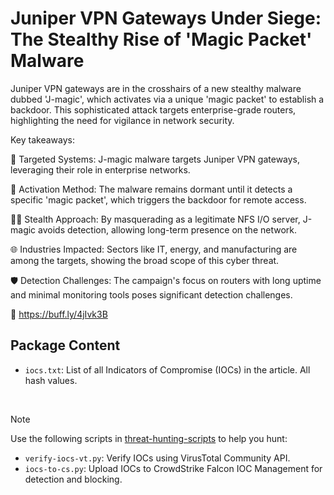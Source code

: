 # Juniper VPN Gateways Under Siege: The Stealthy Rise of 'Magic Packet' Malware

Juniper VPN gateways are in the crosshairs of a new stealthy malware dubbed 'J-magic', which activates via a unique 'magic packet' to establish a backdoor. This sophisticated attack targets enterprise-grade routers, highlighting the need for vigilance in network security.

Key takeaways:

🔐 Targeted Systems: J-magic malware targets Juniper VPN gateways, leveraging their role in enterprise networks.

📡 Activation Method: The malware remains dormant until it detects a specific 'magic packet', which triggers the backdoor for remote access.

🕵️‍♂️ Stealth Approach: By masquerading as a legitimate NFS I/O server, J-magic avoids detection, allowing long-term presence on the network.

🌐 Industries Impacted: Sectors like IT, energy, and manufacturing are among the targets, showing the broad scope of this cyber threat.

🛡️ Detection Challenges: The campaign's focus on routers with long uptime and minimal monitoring tools poses significant detection challenges.

🔗 https://buff.ly/4jIvk3B

## Package Content

- `iocs.txt`: List of all Indicators of Compromise (IOCs) in the article. All hash values.

<br>

> [!NOTE]
> Use the following scripts in [threat-hunting-scripts](../../threat-hunting-scripts/) to help you hunt:
>
> - `verify-iocs-vt.py`: Verify IOCs using VirusTotal Community API.
> - `iocs-to-cs.py`: Upload IOCs to CrowdStrike Falcon IOC Management for detection and blocking.
